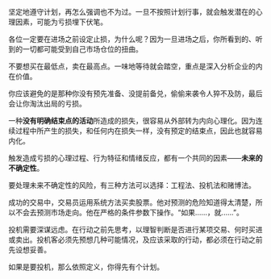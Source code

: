 

坚定地遵守计划，再怎么强调也不为过。一旦不按照计划行事，就会触发潜在的心理因素，可能为亏损埋下伏笔。

各位一定要在进场之前设定止损，为什么呢？因为一旦进场之后，你所看到的、听到的一切都可能受到自己市场仓位的扭曲。

不要想买在最低点，卖在最高点。一味地等待就会踏空，重点是深入分析企业的内在价值。

你应该避免的是那种你没有预先准备、没提前备兑，偷偷来袭令人猝不及防，最后会让你淘汰出局的亏损。

一种**没有明确结束点的活动**所造成的损失，很容易从外部转为内向心理化。因为连续过程中所产生的损失，和任何内在损失一样，没有预定的结束点，因此也就容易内化。

触发造成亏损的心理过程、行为特征和情绪反应，都有一个共同的因素——**未来的不确定性**。

要处理未来不确定性的风险，有三种方法可以选择：工程法、投机法和赌博法。

成功的交易中，交易员运用系统方法买卖股票。他对预测的危险知道得太清楚，所以不会去预测市场走向。他在严格的条件参数下操作。“如果......，就......”。

投机需要深谋远虑。在行动之前先思考，以理智判断是否进行某项交易、何时买进或卖出。投机客必须先预想几种可能情况，及应该采取的行动，都必须在行动之前先设想妥善。

如果是要投机，那么依照定义，你得先有个计划。



